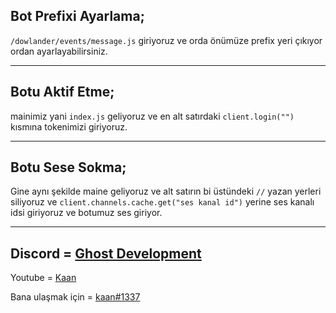 ## Bot Prefixi Ayarlama;
 `/dowlander/events/message.js` giriyoruz ve orda önümüze prefix yeri çıkıyor ordan ayarlayabilirsiniz.

----------------

## Botu Aktif Etme;

mainimiz yani `index.js` geliyoruz ve en alt satırdaki `client.login("")` kısmına tokenimizi giriyoruz.

----------------

## Botu Sese Sokma;

Gine aynı şekilde maine geliyoruz ve alt satırın bi üstündeki `//` yazan yerleri siliyoruz ve `client.channels.cache.get("ses kanal id")` yerine ses kanalı idsi giriyoruz ve botumuz ses giriyor.

-----

Discord = [Ghost Development](https://discord.gg/KCfCMKnFzK)
-------
Youtube = [Kaan](https://www.youtube.com/c/kaanxd)

Bana ulaşmak için = [kaan#1337](https://discord.com/users/696407272145813505)
